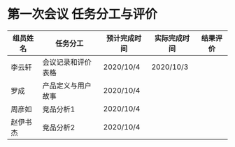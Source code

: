 # 第一次会议 任务分工与评价

| 组员姓名 | 任务分工           | 预计完成时间 | 实际完成时间 | 结果评价 |
| -------- | ------------------ | ------------ | ------------ | -------- |
| 李云轩   | 会议记录和评价表格 | 2020/10/4    | 2020/10/3    |          |
| 罗成     | 产品定义与用户故事 | 2020/10/4    |              |          |
| 周彦如   | 竞品分析1          | 2020/10/4    |              |          |
| 赵伊书杰 | 竞品分析2          | 2020/10/4    |              |          |